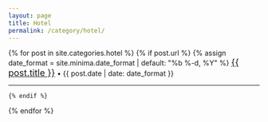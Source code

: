 ```yaml
---
layout: page
title: Hotel
permalink: /category/hotel/
---
```

<div>



  {% for post in site.categories.hotel %}
    {% if post.url %}
{% assign date_format = site.minima.date_format | default: "%b %-d, %Y" %}
        <span style="font-size: 18px;"><a href="{{ site.url }}{{ site.baseurl }}{{ post.url }}" title="{{ post.title }}">{{ post.title }}</a></span> &bull; <span class="post-meta">{{ post.date | date: date_format }}</span>
     
  <hr>

    {% endif %}
  {% endfor %}


</div>
